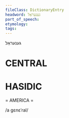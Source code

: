 ```yaml
---
fileClass: DictionaryEntry
headword: גענעראַל
part_of_speech: 
etymology: 
tags: 
---
```

גענעראַל

CENTRAL
========

HASIDIC
=======
= AMERICA = 

/a gɛnɛˈral/